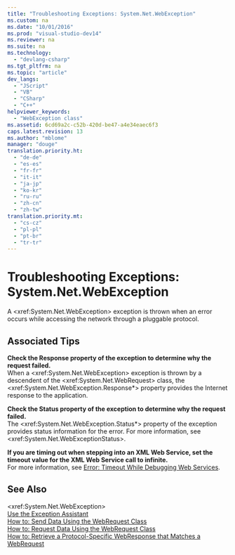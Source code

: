 ```yaml
---
title: "Troubleshooting Exceptions: System.Net.WebException"
ms.custom: na
ms.date: "10/01/2016"
ms.prod: "visual-studio-dev14"
ms.reviewer: na
ms.suite: na
ms.technology: 
  - "devlang-csharp"
ms.tgt_pltfrm: na
ms.topic: "article"
dev_langs: 
  - "JScript"
  - "VB"
  - "CSharp"
  - "C++"
helpviewer_keywords: 
  - "WebException class"
ms.assetid: 6cd69a2c-c52b-420d-be47-a4e34eaec6f3
caps.latest.revision: 13
ms.author: "mblome"
manager: "douge"
translation.priority.ht: 
  - "de-de"
  - "es-es"
  - "fr-fr"
  - "it-it"
  - "ja-jp"
  - "ko-kr"
  - "ru-ru"
  - "zh-cn"
  - "zh-tw"
translation.priority.mt: 
  - "cs-cz"
  - "pl-pl"
  - "pt-br"
  - "tr-tr"
---
```

# Troubleshooting Exceptions: System.Net.WebException
A \<xref:System.Net.WebException> exception is thrown when an error occurs while accessing the network through a pluggable protocol.  
  
## Associated Tips  
 **Check the Response property of the exception to determine why the request failed.**  
 When a \<xref:System.Net.WebException> exception is thrown by a descendent of the \<xref:System.Net.WebRequest> class, the \<xref:System.Net.WebException.Response*> property provides the Internet response to the application.  
  
 **Check the Status property of the exception to determine why the request failed.**  
 The \<xref:System.Net.WebException.Status*> property of the exception provides status information for the error. For more information, see \<xref:System.Net.WebExceptionStatus>.  
  
 **If you are timing out when stepping into an XML Web Service, set the timeout value for the XML Web Service call to infinite.**  
 For more information, see [Error: Timeout While Debugging Web Services](../VS_debugger/error--timeout-while-debugging-web-services.md).  
  
## See Also  
 \<xref:System.Net.WebException>   
 [Use the Exception Assistant](../Topic/How%20to:%20Use%20the%20Exception%20Assistant.md)   
 [How to: Send Data Using the WebRequest Class](../Topic/How%20to:%20Send%20Data%20Using%20the%20WebRequest%20Class.md)   
 [How to: Request Data Using the WebRequest Class](../Topic/How%20to:%20Request%20Data%20Using%20the%20WebRequest%20Class.md)   
 [How to: Retrieve a Protocol-Specific WebResponse that Matches a WebRequest](../Topic/How%20to:%20Retrieve%20a%20Protocol-Specific%20WebResponse%20that%20Matches%20a%20WebRequest.md)